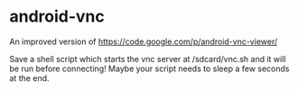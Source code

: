 android-vnc
===========

An improved version of https://code.google.com/p/android-vnc-viewer/

Save a shell script which starts the vnc server at /sdcard/vnc.sh and it will  be run before connecting! Maybe your script needs to sleep a few seconds at the end.
